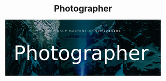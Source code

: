 <h1 align="center">Photographer</h1>
<p align="center" width="100%">
  <img src="logo.PNG" alt="logo"/>
</p>
